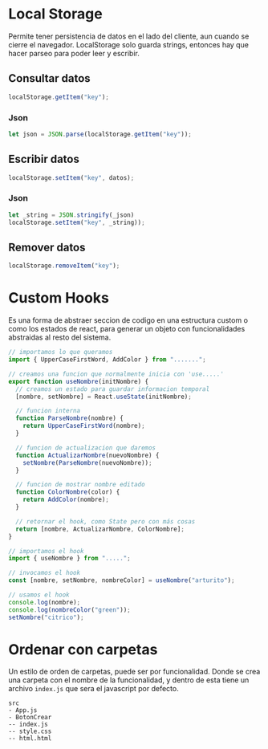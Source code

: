 # Local Storage

Permite tener persistencia de datos en el lado del cliente, aun cuando se cierre el navegador. LocalStorage solo guarda strings, entonces hay que hacer parseo para poder leer y escribir.

## Consultar datos

```js
localStorage.getItem("key");
```

### Json

```js
let json = JSON.parse(localStorage.getItem("key"));
```

## Escribir datos

```js
localStorage.setItem("key", datos);
```

### Json

```js
let _string = JSON.stringify(_json)
localStorage.setItem("key", _string));
```

## Remover datos

```js
localStorage.removeItem("key");
```

# Custom Hooks

Es una forma de abstraer seccion de codigo en una estructura custom o como los estados de react, para generar un objeto con funcionalidades abstraidas al resto del sistema.

```js
// importamos lo que queramos
import { UpperCaseFirstWord, AddColor } from ".......";

// creamos una funcion que normalmente inicia con 'use.....'
export function useNombre(initNombre) {
  // creamos un estado para guardar informacion temporal
  [nombre, setNombre] = React.useState(initNombre);

  // funcion interna
  function ParseNombre(nombre) {
    return UpperCaseFirstWord(nombre);
  }

  // funcion de actualizacion que daremos
  function ActualizarNombre(nuevoNombre) {
    setNombre(ParseNombre(nuevoNombre));
  }

  // funcion de mostrar nombre editado
  function ColorNombre(color) {
    return AddColor(nombre);
  }

  // retornar el hook, como State pero con más cosas
  return [nombre, ActualizarNombre, ColorNombre];
}
```

```js
// importamos el hook
import { useNombre } from ".....";

// invocamos el hook
const [nombre, setNombre, nombreColor] = useNombre("arturito");

// usamos el hook
console.log(nombre);
console.log(nombreColor("green"));
setNombre("citrico");
```

# Ordenar con carpetas

Un estilo de orden de carpetas, puede ser por funcionalidad. Donde se crea una carpeta con el nombre de la funcionalidad, y dentro de esta tiene un archivo `index.js` que sera el javascript por defecto.

```files
src
- App.js
- BotonCrear
-- index.js
-- style.css
-- html.html
```
